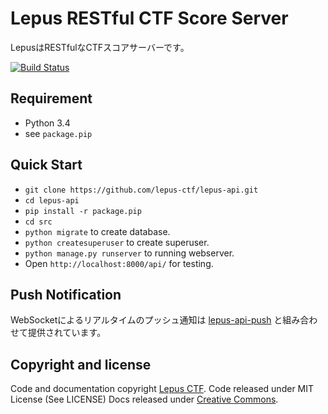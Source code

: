 # Lepus RESTful CTF Score Server

LepusはRESTfulなCTFスコアサーバーです。

[![Build Status](https://travis-ci.org/lepus-ctf/lepus-api.svg?branch=feat%2Freadme)](https://travis-ci.org/lepus-ctf/lepus-api)

## Requirement

* Python 3.4
* see `package.pip`

## Quick Start

* `git clone https://github.com/lepus-ctf/lepus-api.git`
* `cd lepus-api`
* `pip install -r package.pip`
* `cd src`
* `python migrate` to create database.
* `python createsuperuser` to create superuser.
* `python manage.py runserver` to running webserver.
* Open `http://localhost:8000/api/` for testing.

## Push Notification

WebSocketによるリアルタイムのプッシュ通知は [lepus-api-push](https://github.com/lepus-ctf/lepus-api-push) と組み合わせて提供されています。

## Copyright and license
Code and documentation copyright [Lepus CTF](http://lepus-ctf.org/).
Code released under MIT License (See LICENSE)
Docs released under [Creative Commons](https://github.com/twbs/bootstrap/blob/master/docs/LICENSE).
